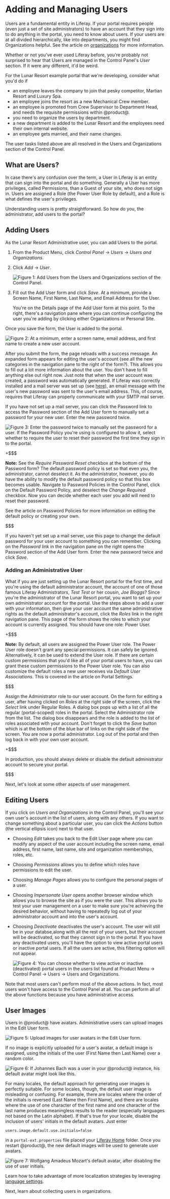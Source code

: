 # Adding and Managing Users [](id=adding-and-managing-users)

Users are a fundamental entity in Liferay. If your portal requires people (even
just a set of site administrators) to have an account that they sign into to do
anything in the portal, you need to know about users. If your users are at all
divided hierarchically, like into departments, you might find Organizations
helpful. See the article on
[organizations](/discover/portal/-/knowledge_base/6-2/the-users-section-of-the-control-panel)
for more information.

Whether or not you've ever used Liferay before, you're probably not surprised to
hear that Users are managed in the Control Panel's *User* section. If it were
any different, it'd be weird. 

For the Lunar Resort example portal that we're developing, consider what you'd
do if 

- an employee leaves the company to join that pesky competitor, Martian Resort
  and Luxury Spa.
- an employee joins the resort as a new Mechanical Crew member.
- an employee is promoted from Crew Supervisor to Department Head, and needs the requisite
permissions within @product@.
- you need to organize the users by department.
- a new department is added to the Lunar Resort and the employees need their own
internal website.
- an employee gets married, and their name changes.

The user tasks listed above are all resolved in the Users and Organizations
section of the Control Panel.

## What are Users? [](id=what-are-users)

In case there's any confusion over the term, a User in Liferay is an entity that
can sign into the portal and do something. Generally a User has more
privileges, called Permissions, than a Guest of your site, who does not sign in.
Users are assigned a Role (the Power User Role by default), and a Role is what
defines the user's privileges.

Understanding users is pretty straightforward. So how do you, the administrator,
add users to the portal?

<!-- Users and organizations tool tip form portal: Users and Organizations Users are individuals who perform tasks using the
portal. Administrators can create new users or deactivate existing users. Users
can join sites, be placed into organization hierarchies, be delegated
permissions in roles, or be collected into user groups. User groups can cross
organizational boundaries, and can be used to assign all members to other
collections, such as sites or roles. User groups may also be used to customize
personal site templates for members.

-->
## Adding Users [](id=adding-users)

As the Lunar Resort Administrative user, you can add Users to the portal. 

1.  From the Product Menu, click *Control Panel* &rarr; *Users* &rarr; *Users
and Organizations*. 

1.  Click *Add* &rarr; *User*.

    ![Figure 1: Add Users from the Users and Organizations section of the Control Panel.](../../images/usrmgmt-add-user.png)
    
    <!-- That screenshot is definitely going to be replaced. The add button here
    is not lexiconified -->

1.  Fill out the Add User form and click *Save*. At a minimum, provide a Screen
Name, First Name, Last Name, and Email Address for the User.

    You're on the Details page of the Add User form at this point. To the right,
there's a navigation pane where you can continue configuring the user you're
adding by clicking either Organizations or Personal Site.

Once you save the form, the User is added to the portal.

![Figure 2: At a minimum, enter a screen name, email address, and first name to create a new user account.](../../images/your-request-completed-successfully.png)

After you submit the form, the page reloads with a success message. An expanded
form appears for editing the user's account (see all the new categories in the
navigation pane to the right of the form?). This allows you to fill out a lot
more information about the user. You don't have to fill anything else out right
now. Just note that when the user account was created, a password was
automatically generated. If Liferay was correctly installed and a mail server
was set up (see
[here](/discover/portal/-/knowledge_base/6-2/server-administration#mail)), an
email message with the user's new password was sent to the user's email address.
This, of course, requires that Liferay can properly communicate with your SMTP
mail server.

If you have not set up a mail server, you can click the Password link to access
the Password section of the Add User form to manually set a password for your
new user. Enter the new password twice.

![Figure 3: Enter the password twice to manually set the password for a user. If the Password Policy you're using is configured to allow it, select whether to require the user to reset their password the first time they sign in to the portal.](../../images/usrmgmt-require-password-reset.png)

+$$$

**Note:** See the *Require Password Reset* checkbox at the bottom of the
Password form? The default password policy is set so that even you, the
administrator, cannot deselect it. As the administrator, however, you do have
the ability to modify the default password policy so that this box becomes
usable. Navigate to Password Policies in the Control Panel, click on the Default
Password Policy, and deselect the *Change Required* checkbox. Now you can decide
whether each user you add will need to reset their password. 

See the article on Password Policies for more information on editing the default
policy or creating your own.

$$$

If you haven't yet set up a mail server, use this page to change the default
password for your user account to something you can remember. Clicking on the
*Password* link in the navigation pane on the right opens the Password section
of the Add User form. Enter the new password twice and click *Save*. 

### Adding an Administrative User [](id=adding-an-administrative-user)

What if you are just setting up the Lunar Resort portal for the first time, and
you're using the default administrator account, the account of one of those
famous Liferay Administrators, *Test Test* or her cousin, *Joe Bloggs*? Since
you're the administrator of the Lunar Resort portal, you want to set up your own
administrator account for the portal. Use the steps above to add a user with
your information, then give your user account the same administrative rights as
the default administrator's account, click the *Roles* link in the right
navigation pane. This page of the form shows the roles to which your account is
currently assigned. You should have one role: Power User. 

+$$$

**Note:** By default, all users are assigned the Power User role. The Power User
role doesn't grant any special permissions. It can safely be ignored.
Alternatively, it can be used to extend the User role. If there are certain
custom permissions that you'd like all of your portal users to have, you can
grant these custom permissions to the Power User role. You can also customize
the default roles a new user receives via *Default User Associations*. This is
covered in the article on Portal Settings.

$$$

Assign the Administrator role to our user account. On the form for
editing a user, after having clicked on *Roles* at the right side of the screen,
click the *Select* link under Regular Roles. A dialog box pops up with a list of
all the regular (portal-scoped) roles in the portal. Select the Administrator
role from the list. The dialog box disappears and the role is added to the list
of roles associated with your account. Don't forget to click the *Save* button
which is at the bottom of the blue bar of links on the right side of the screen.
You are now a portal administrator. Log out of the portal and then log back in
with your own user account. 

+$$$

In production, you should always delete or disable the default administrator
account to secure your portal.

$$$

Next, let's look at some other aspects of user management. 

## Editing Users [](id=editing-users)

If you click on *Users and Organizations* in the Control Panel, you'll see your
own user's account in the list of users, along with any others. If you want to
change something about a particular user, you can click the *Actions* button
(the vertical ellipsis icon) next to that user.

<!-- Add screenshot here, this is definitely a lexicon element (the ellipsis actions
button) -->

- Choosing *Edit* takes you back to the Edit User page where you can modify any aspect
of the user account including the screen name, email address, first name, last
name, site and organization memberships, roles, etc.

- Choosing *Permissions* allows you to define which roles have permissions to edit the
user.

- Choosing *Manage Pages* allows you to configure the personal pages of a user.

    <!--Screenshot here and in between all these bullets, maybe? -->

- Choosing *Impersonate User* opens another browser window which allows you to browse
the site as if you were the user. This allows you to test your user management
on a user to make sure you're achieving the desired behavior, without having to
repeatedly log out of your administrator account and into the user's account.

- Choosing *Deactivate* deactivates the user's account. The user will still be in
your databse,along with all the rest of your users, but their account will be
deactivated, so that they cannot sign in to the portal. If you have any
deactivated users, you'll have the option to view active portal users or
inactive portal users. If all the users are active, this filtering option will
not appear.

    ![Figure 4: You can choose whether to view active or inactive (deactivated) portal users in the users list found at *Product Menu* &rarr; *Control Panel* &rarr; *Users* &rarr; *Users and Organizations*.](../../images/usrmgmt-active.png)

Note that most users can't perform most of the above actions. In fact, most
users won't have access to the Control Panel at all. You can perform all of the
above functions because you have administrative access.

## User Images [](id=user-images)

Users in @product@ have avatars. Administrative users can upload images in the
Edit User form. 

![Figure 5: Upload images for user avatars in the Edit User form.](../../images/users-ray-avatar.png)

If no image is explicitly uploaded for a user's avatar, a default image is
assigned, using the initials of the user (First Name then Last Name) over a
random color.

![Figure 6: If Johannes Bach was a user in your @product@ instance, his default avatar might look like this.](../../images/users-default-user-image.png)

For many locales, the default approach for generating user images is perfectly
suitable. For some locales, though, the default user image is misleading or
confusing. For example, there are locales where the order of the initials is
reversed (Last Name then First Name), and there are locales where the use of one
character of the first name and one character of the last name produces
meaningless results to the reader (especially languages not based on the Latin
alphabet). If that's true for your locale, disable the inclusion of users'
initials in the default avatars. Just enter

    users.image.default.use.initials=false

in a `portal-ext.properties` file placed your 
[Liferay Home](/discover/deployment/-/knowledge_base/7-0/installing-liferay-portal#liferay-home) 
folder. Once you restart @product@, the new default images will be used to
generate user avatars.

![Figure 7: Wolfgang Amadeus Mozart's default avatar, after disabling the use of
user initials.](../../images/users-alternate-default-image.png)

Learn how to take advantage of more localization strategies by leveraging
[language settings](/developer/tutorials/-/knowledge_base/7-0/using-liferays-language-settings).

Next, learn about collecting users in organizations.
